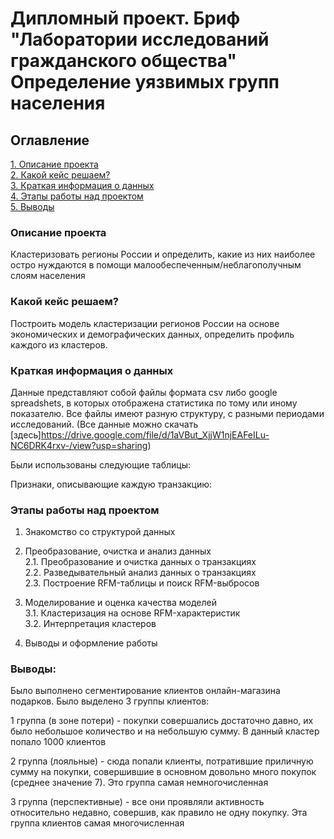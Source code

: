 # Дипломный проект. Бриф "Лаборатории исследований гражданского общества" Определение уязвимых групп населения

## Оглавление  
[1. Описание проекта](https://github.com/manyak76/diplom/blob/main/README.md#Описание-проекта)       
[2. Какой кейс решаем?](https://github.com/manyak76/diplom/blob/main/README.md#Какой-кейс-решаем)  
[3. Краткая информация о данных](https://github.com/manyak76/diplom/blob/main/README.md#Краткая-информация-о-данных)  
[4. Этапы работы над проектом](https://github.com/manyak76/diplom/blob/main/README.md#Этапы-работы-над-проектом)     
[5. Выводы](https://github.com/manyak76/diplom/blob/main/README.md#Выводы) 

### Описание проекта    
Кластеризовать регионы России и определить, какие из них наиболее остро нуждаются в помощи малообеспеченным/неблагополучным слоям населения


### Какой кейс решаем?    
Построить модель кластеризации регионов России на основе экономических и демографических данных, определить профиль каждого из кластеров.

 


### Краткая информация о данных
Данные представляют собой файлы формата csv либо google spreadshets, в которых отображена статистика по тому или иному показателю. Все файлы имеют разную структуру, с разными периодами исследований. (Все данные можно скачать [здесь]https://drive.google.com/file/d/1aVBut_XjjW1njEAFeILu-NC6DRK4rxv-/view?usp=sharing)

Были использованы следующие таблицы:


Признаки, описывающие каждую транзакцию:


  

### Этапы работы над проектом  

1. Знакомство со структурой данных

2. Преобразование, очистка и анализ данных   
    2.1. Преобразование и очистка данных о транзакциях    
    2.2. Разведывательный анализ данных о транзакциях   
    2.3. Построение RFM-таблицы и поиск RFM-выбросов

3. Моделирование и оценка качества моделей   
    3.1. Кластеризация на основе RFM-характеристик    
    3.2. Интерпретация кластеров

4. Выводы и оформление работы  


### Выводы:  
Было выполнено сегментирование клиентов онлайн-магазина подарков. Было выделено 3 группы клиентов:   

1 группа (в зоне потери) - покупки совершались достаточно давно, их было небольшое количество и на небольшую сумму. 
В данный кластер попало 1000 клиентов

2 группа (лояльные) - сюда попали клиенты, потратившие приличную сумму на покупки, совершившие в основном довольно много покупок (среднее значение 7). Это группа самая немногочисленная

3 группа (перспективные) - все они проявляли активность относительно недавно, совершив, как правило не одну покупку. Эта группа клиентов самая многочисленная
